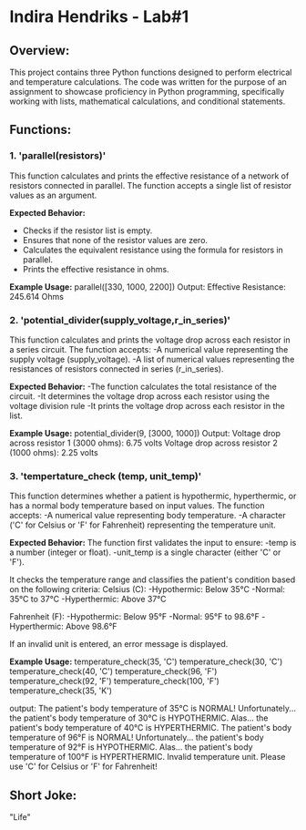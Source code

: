 # Indira Hendriks - Lab#1

## Overview:

This project contains three Python functions designed to perform electrical and temperature calculations. 
The code was written for the purpose of an assignment to showcase proficiency in Python programming, 
specifically working with lists, mathematical calculations, and conditional statements.

## Functions:

### 1. 'parallel(resistors)'

This function calculates and prints the effective resistance of a network of resistors connected in parallel.
The function accepts a single list of resistor values as an argument.

**Expected Behavior:**
- Checks if the resistor list is empty.
- Ensures that none of the resistor values are zero.
- Calculates the equivalent resistance using the formula for resistors in parallel.
- Prints the effective resistance in ohms.

**Example Usage:**
parallel([330, 1000, 2200])
Output: Effective Resistance: 245.614 Ohms

### 2. 'potential_divider(supply_voltage,r_in_series)'

This function calculates and prints the voltage drop across each resistor in a series circuit. The function accepts:
-A numerical value representing the supply voltage (supply_voltage).
-A list of numerical values representing the resistances of resistors connected in series (r_in_series).

**Expected Behavior:**
-The function calculates the total resistance of the circuit.
-It determines the voltage drop across each resistor using the voltage division rule
-It prints the voltage drop across each resistor in the list.

**Example Usage:**
potential_divider(9, [3000, 1000])
Output: Voltage drop across resistor 1 (3000 ohms): 6.75 volts
        Voltage drop across resistor 2 (1000 ohms): 2.25 volts

### 3. 'tempertature_check (temp, unit_temp)'

This function determines whether a patient is hypothermic, hyperthermic, or has a normal body temperature based on input values.
The function accepts:
-A numerical value representing body temperature.
-A character ('C' for Celsius or 'F' for Fahrenheit) representing the temperature unit.

**Expected Behavior:**
The function first validates the input to ensure:
-temp is a number (integer or float).
-unit_temp is a single character (either 'C' or 'F').

It checks the temperature range and classifies the patient's condition based on the following criteria:
Celsius (C):
-Hypothermic: Below 35°C
-Normal: 35°C to 37°C
-Hyperthermic: Above 37°C

Fahrenheit (F):
-Hypothermic: Below 95°F
-Normal: 95°F to 98.6°F
-Hyperthermic: Above 98.6°F

If an invalid unit is entered, an error message is displayed.

**Example Usage:**
temperature_check(35, 'C')
temperature_check(30, 'C')
temperature_check(40, 'C')
temperature_check(96, 'F')
temperature_check(92, 'F')
temperature_check(100, 'F')
temperature_check(35, 'K')

output: 
The patient's body temperature of 35°C is NORMAL!
Unfortunately... the patient's body temperature of 30°C is HYPOTHERMIC.
Alas... the patient's body temperature of 40°C is HYPERTHERMIC.
The patient's body temperature of 96°F is NORMAL!
Unfortunately... the patient's body temperature of 92°F is HYPOTHERMIC.
Alas... the patient's body temperature of 100°F is HYPERTHERMIC.
Invalid temperature unit. Please use 'C' for Celsius or 'F' for Fahrenheit!


## Short Joke:

"Life"
